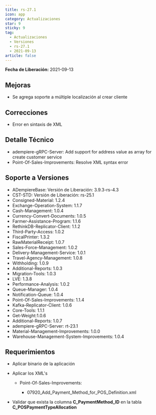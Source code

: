 ```yaml
---
title: rs-27.1
icon: app
category: Actualizaciones
star: 9
sticky: 9
tag:
  - Actualizaciones
  - Versiones
  - rs-27.1
  - 2021-09-13
article: false
---
```


**Fecha de Liberación:** 2021-09-13

## Mejoras

- Se agrega soporte a múltiple localización al crear cliente

## Correcciones

- Error en sintaxis de XML

## Detalle Técnico

- adempiere-gRPC-Server: Add support for address value as array for create customer service
- Point-Of-Sales-Improvements: Resolve XML syntax error

## Soporte a Versiones

- ADempiereBase: Versión de Liberación: 3.9.3-rs-4.3
- CST-STD: Versión de Liberación: rs-25.1
- Consigned-Material: 1.2.4
- Exchange-Operation-System: 1.1.7
- Cash-Management: 1.0.4
- Currency-Convert-Documents: 1.0.5
- Farmer-Assistance-Program: 1.1.6
- RethinkDB-Replicator-Client: 1.1.2
- Third-Party-Access: 1.0.2
- FiscalPrinter: 1.3.2
- RawMaterialReceipt: 1.0.7
- Sales-Force-Management: 1.0.2
- Delivery-Management-Service: 1.0.1
- Travel-Agency-Management: 1.0.8
- Withholding: 1.0.9
- Additional-Reports: 1.0.3
- Migration-Tools: 1.0.3
- LVE: 1.3.8
- Performance-Analysis: 1.0.2
- Queue-Manager: 1.0.4
- Notification-Queue: 1.0.4
- Point-Of-Sales-Improvements: 1.1.4
- Kafka-Replicator-Client: 1.0.6
- Core-Tools: 1.1.1
- Get-Weight:1.0.6
- Additional-Reports: 1.0.7
- adempiere-gRPC-Server: rt-23.1
- Material-Management-Improvements: 1.0.0
- Warehouse-Management-System-Improvements: 1.0.4

## Requerimientos

- Aplicar binario de la aplicación

- Aplicar los XML's

  - Point-Of-Sales-Improvements:

    - 07920_Add_Payment_Method_for_POS_Definition.xml

- Validar que exista la columna **C_PaymentMethod_ID** en la tabla **C_POSPaymentTypeAllocation**

